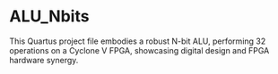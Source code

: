 # ALU_Nbits
This Quartus project file embodies a robust N-bit ALU, performing 32 operations on a Cyclone V FPGA, showcasing digital design and FPGA hardware synergy.
